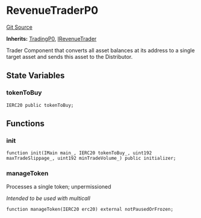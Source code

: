 # RevenueTraderP0
[Git Source](https://github.com/larrythecucumber321/protocol/blob/77d337b8595ba96d069ded321419b36a61984170/contracts/p0/RevenueTrader.sol)

**Inherits:**
[TradingP0](/contracts/p0/mixins/Trading.sol/abstract.TradingP0.md), [IRevenueTrader](/contracts/interfaces/IRevenueTrader.sol/interface.IRevenueTrader.md)

Trader Component that converts all asset balances at its address to a
single target asset and sends this asset to the Distributor.


## State Variables
### tokenToBuy

```solidity
IERC20 public tokenToBuy;
```


## Functions
### init


```solidity
function init(IMain main_, IERC20 tokenToBuy_, uint192 maxTradeSlippage_, uint192 minTradeVolume_) public initializer;
```

### manageToken

Processes a single token; unpermissioned

*Intended to be used with multicall*


```solidity
function manageToken(IERC20 erc20) external notPausedOrFrozen;
```

